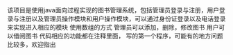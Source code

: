 该项目是使用java面向过程实现的图书管理系统，包括管理员登录与注册，用户登录与注册以及管理员操作模块和用户操作模块，可以通过身份证登录以及电话登录来实现进入相应的模块
使用数组的方式
管理员可以添加，删除，修改图书
用户可以借阅图书
代码相应的功能都在注释里面，
写的第一个程序，可能有的地方问题比较多，欢迎指出
